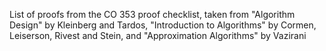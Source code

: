 List of proofs from the CO 353 proof checklist, taken from "Algorithm Design" by Kleinberg and Tardos, "Introduction to Algorithms" by Cormen, Leiserson, Rivest and Stein, and "Approximation Algorithms" by Vazirani

